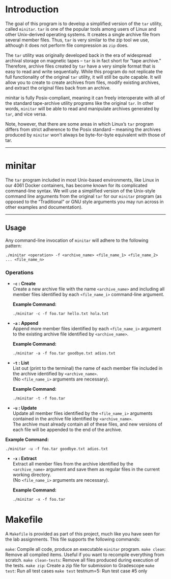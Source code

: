 # Introduction

The goal of this program is to develop a simplified version of the `tar` utility, called `minitar`. `tar` is one of the popular tools among users of Linux and other Unix-derived operating systems. It creates a single archive file from several member files. Thus, `tar` is very similar to the zip tool we use, although it does not perform file compression as `zip` does.

The `tar` utility was originally developed back in the era of widespread archival storage on magnetic tapes – `tar` is in fact short for “tape archive.” Therefore, archive files created by `tar` have a very simple format that is easy to read and write sequentially. While this program do not replicate the full functionality of the original `tar` utility, it will still be quite capable. It will allow you to create to create archives from files, modify existing archives, and extract the original files back from an archive.

minitar is fully Posix-compliant, meaning it can freely interoperate with all of the standard tape-archive utility programs like the original `tar`. In other words, `minitar` will be able to read and manipulate archives generated by `tar`, and vice versa. 

Note, however, that there are some areas in which Linux’s `tar` program differs from strict adherence to the Posix standard – meaning the archives produced by `minitar` won’t always be byte-for-byte equivalent with those of tar.

---

# minitar

The `tar` program included in most Unix-based environments, like Linux in our 4061 Docker containers, 
has become known for its complicated command-line syntax. We will use a simplified version of the 
Unix-style command line arguments from the original `tar` for our `minitar` program (as opposed to 
the “Traditional” or GNU style arguments you may run across in other examples and documentation).

---

## Usage

Any command-line invocation of `minitar` will adhere to the following pattern:

```
./minitar <operation> -f <archive_name> <file_name_1> <file_name_2> ... <file_name_n>
```

### Operations

- **`-c` : Create**  
  Create a new archive file with the name `<archive_name>` and including all member files identified 
  by each `<file_name_i>` command-line argument.
  
  **Example Command:**
  ```
  ./minitar -c -f foo.tar hello.txt hola.txt
  ```
  
- **`-a` : Append**  
  Append more member files identified by each `<file_name_i>` argument to the existing archive file 
  identified by `<archive_name>`.
  
  **Example Command:**
  ```
  ./minitar -a -f foo.tar goodbye.txt adios.txt
  ```

- **`-t` : List**  
  List out (print to the terminal) the name of each member file included in the archive identified 
  by `<archive_name>`.  
  (No `<file_name_i>` arguments are necessary).
    
  **Example Command:**
  ```
  ./minitar -t -f foo.tar
  ```

- **`-u` : Update**  
  Update all member files identified by the `<file_name_i>` arguments contained in the archive file 
  identified by `<archive_name>`.  
  The archive must already contain all of these files, and new versions of each file will be appended 
  to the end of the archive.
  
 **Example Command:**
  ```
  ./minitar -u -f foo.tar goodbye.txt adios.txt
  ```

- **`-x` : Extract**  
  Extract all member files from the archive identified by the `<archive_name>` argument and save them 
  as regular files in the current working directory.  
  (No `<file_name_i>` arguments are necessary).

  **Example Command:**
  ```
  ./minitar -x -f foo.tar
  ```


# Makefile

A `Makefile` is provided as part of this project, much like you have seen for the lab assignments. This file supports the following commands:

`make`: Compile all code, produce an executable `minitar` program.
`make clean`: Remove all compiled items. Useful if you want to recompile everything from scratch.
`make clean-tests`: Remove all files produced during execution of the tests.
`make zip`: Create a zip file for submission to Gradescope
`make test`: Run all test cases
`make test` testnum=5: Run test case #5 only

